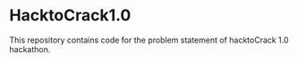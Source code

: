 # HacktoCrack1.0
This repository contains code for the problem statement of hacktoCrack 1.0 hackathon.

